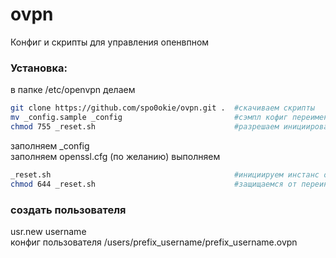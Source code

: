 # ovpn
Конфиг и скрипты для управления опенвпном

### Установка:
в папке /etc/openvpn делаем
```bash
git clone https://github.com/spo0okie/ovpn.git .  #скачиваем скрипты
mv _config.sample _config                         #сэмпл кофиг переименовываем в боевой
chmod 755 _reset.sh                               #разрешаем инициировать инстанс openvpn
```
  
заполняем _config  
заполняем openssl.cfg (по желанию)
выполняем  
  
```bash
_reset.sh                                         #инициируем инстанс openvpn
chmod 644 _reset.sh                               #защищаемся от переинициализации боевого инстанса
```

### создать пользователя
usr.new username  
конфиг пользователя /users/prefix_username/prefix_username.ovpn
